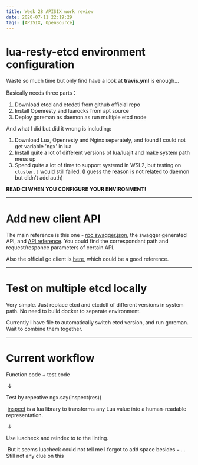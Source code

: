 ```yaml
---
title: Week 28 APISIX work review
date: 2020-07-11 22:19:29
tags: [APISIX, OpenSource]
---
```




# lua-resty-etcd environment configuration

Waste so much time but only find have a look at **travis.yml** is enough...

Basically needs three parts：

1. Download etcd and etcdctl from github official repo
2. Install Openresty and luarocks from apt source
3. Deploy goreman as daemon as run multiple etcd node

And what I did but did it wrong is including:

1. Download Lua, Openresty and Nginx seperately, and found I could not get variable 'ngx' in lua
2. Install quite a lot of different versions of lua/luajit and make system path mess up
3. Spend quite a lot of time to support systemd in WSL2, but testing on `cluster.t` would still failed. (I guess the reason is not related to daemon but didn't add auth)

**READ CI WHEN YOU CONFIGURE YOUR ENVIRONMENT!**

---

# Add new client API

The main reference is this one - [rpc.swagger.json](https://github.com/etcd-io/etcd/blob/master/Documentation/dev-guide/apispec/swagger/rpc.swagger.json), the swagger generated API, and [API reference](https://github.com/etcd-io/etcd/blob/master/Documentation/dev-guide/api_reference_v3.md). You could find the correspondant path and request/responce parameters of certain API.

Also the official go client is [here](https://github.com/etcd-io/etcd/tree/master/clientv3), which could be a good reference.

---

# Test on multiple etcd locally

Very simple. Just replace etcd and etcdctl of different versions in system path. No need to build docker to separate environment.

Currently I have file to automatically switch etcd version, and run goreman. Wait to combine them together.

---

# Current workflow

Function code + test code

​					↓

Test by repeative ngx.say(inspect(res))

​	[inspect](https://github.com/kikito/inspect.lua) is a lua library to transforms any Lua value into a human-readable representation.

​					↓

Use luacheck and reindex to to the linting.

​	But it seems luacheck could not tell me I forgot to add space besides `=` ... Still not any clue on this

